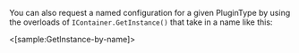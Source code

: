 <!--Title: Get a Service by Plugin Type and Name-->
<!--Url: get-a-service-by-plugin-type-and-name-->


You can also request a named configuration for a given PluginType by using the overloads of `IContainer.GetInstance()` that take in a name like this:

<[sample:GetInstance-by-name]>

